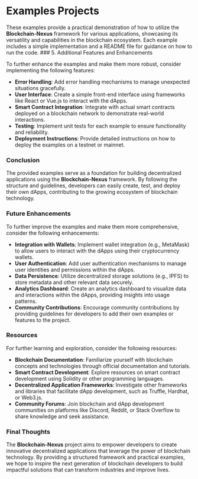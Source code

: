 # Examples Projects

These examples provide a practical demonstration of how to utilize the **Blockchain-Nexus** framework for various applications, showcasing its versatility and capabilities in the blockchain ecosystem. Each example includes a simple implementation and a README file for guidance on how to run the code. ### 5. Additional Features and Enhancements

To further enhance the examples and make them more robust, consider implementing the following features:

- **Error Handling**: Add error handling mechanisms to manage unexpected situations gracefully.
- **User  Interface**: Create a simple front-end interface using frameworks like React or Vue.js to interact with the dApps.
- **Smart Contract Integration**: Integrate with actual smart contracts deployed on a blockchain network to demonstrate real-world interactions.
- **Testing**: Implement unit tests for each example to ensure functionality and reliability.
- **Deployment Instructions**: Provide detailed instructions on how to deploy the examples on a testnet or mainnet.

### Conclusion

The provided examples serve as a foundation for building decentralized applications using the **Blockchain-Nexus** framework. By following the structure and guidelines, developers can easily create, test, and deploy their own dApps, contributing to the growing ecosystem of blockchain technology. 

### Future Enhancements

To further improve the examples and make them more comprehensive, consider the following enhancements:

- **Integration with Wallets**: Implement wallet integration (e.g., MetaMask) to allow users to interact with the dApps using their cryptocurrency wallets.
- **User  Authentication**: Add user authentication mechanisms to manage user identities and permissions within the dApps.
- **Data Persistence**: Utilize decentralized storage solutions (e.g., IPFS) to store metadata and other relevant data securely.
- **Analytics Dashboard**: Create an analytics dashboard to visualize data and interactions within the dApps, providing insights into usage patterns.
- **Community Contributions**: Encourage community contributions by providing guidelines for developers to add their own examples or features to the project.

### Resources

For further learning and exploration, consider the following resources:

- **Blockchain Documentation**: Familiarize yourself with blockchain concepts and technologies through official documentation and tutorials.
- **Smart Contract Development**: Explore resources on smart contract development using Solidity or other programming languages.
- **Decentralized Application Frameworks**: Investigate other frameworks and libraries that facilitate dApp development, such as Truffle, Hardhat, or Web3.js.
- **Community Forums**: Join blockchain and dApp development communities on platforms like Discord, Reddit, or Stack Overflow to share knowledge and seek assistance.

### Final Thoughts

The **Blockchain-Nexus** project aims to empower developers to create innovative decentralized applications that leverage the power of blockchain technology. By providing a structured framework and practical examples, we hope to inspire the next generation of blockchain developers to build impactful solutions that can transform industries and improve lives.
